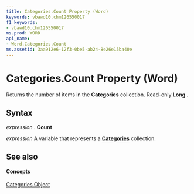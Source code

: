 ```yaml
---
title: Categories.Count Property (Word)
keywords: vbawd10.chm126550017
f1_keywords:
- vbawd10.chm126550017
ms.prod: WORD
api_name:
- Word.Categories.Count
ms.assetid: 3aa912e6-12f3-0be5-ab24-8e26e15ba40e
---
```



# Categories.Count Property (Word)

Returns the number of items in the  **Categories** collection. Read-only **Long** .


## Syntax

 _expression_ . **Count**

 _expression_ A variable that represents a **[Categories](categories-object-word.md)** collection.


## See also


#### Concepts


[Categories Object](categories-object-word.md)

